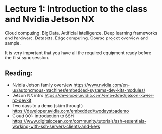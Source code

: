 # Lecture 1: Introduction to the class and Nvidia Jetson NX

Cloud computing. Big Data. Artificial intelligence. Deep learning frameworks and hardware. Datasets. Edge computing. Course project overview and sample.

It is very important that you have all the required equipment ready before the first sync session.

## Reading:
* Nvidia Jetson family overview
https://www.nvidia.com/en-us/autonomous-machines/embedded-systems-dev-kits-modules/
* Jetson NX intro
https://developer.nvidia.com/embedded/jetson-xavier-nx-devkit
* Two days to a demo (skim through)
https://developer.nvidia.com/embedded/twodaystoademo 
* Cloud 001: Introduction to SSH
https://www.digitalocean.com/community/tutorials/ssh-essentials-working-with-ssh-servers-clients-and-keys

